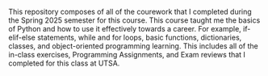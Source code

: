 This repository composes of all of the courework that I completed during the Spring 2025 semester for this course. This course taught me the basics of Python and how to use it effectively towards a career. For example, if-elif-else statements, while and for loops, basic functions, dictionaries, classes, and object-oriented programming learning. This includes all of the in-class exercises, Programming Assignments, and Exam reviews that I completed for this class at UTSA.
